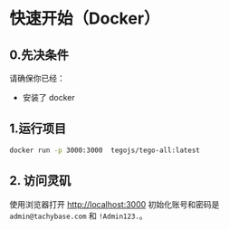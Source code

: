 # 快速开始（Docker）

## 0.先决条件
 请确保你已经：

- 安装了 docker

## 1.运行项目

```bash
docker run -p 3000:3000  tegojs/tego-all:latest
```

## 2. 访问灵矶

使用浏览器打开 [http://localhost:3000](http://localhost:3000) 初始化账号和密码是 `admin@tachybase.com` 和 `!Admin123.`。
